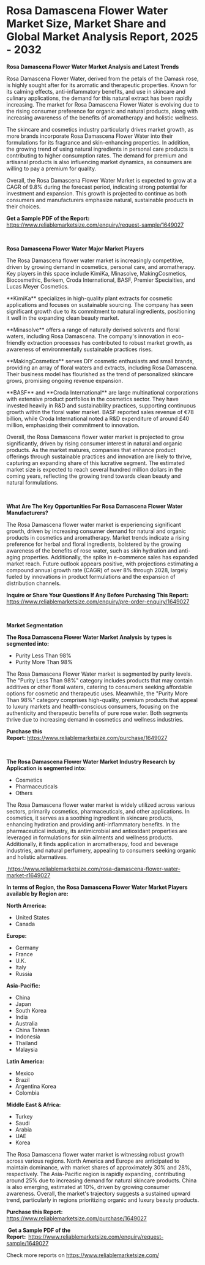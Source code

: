 <p><h1>Rosa Damascena Flower Water Market Size, Market Share and Global Market Analysis Report, 2025 - 2032</h1></p><p><strong>Rosa Damascena Flower Water Market Analysis and Latest Trends</strong></p>
<p><p>Rosa Damascena Flower Water, derived from the petals of the Damask rose, is highly sought after for its aromatic and therapeutic properties. Known for its calming effects, anti-inflammatory benefits, and use in skincare and culinary applications, the demand for this natural extract has been rapidly increasing. The market for Rosa Damascena Flower Water is evolving due to the rising consumer preference for organic and natural products, along with increasing awareness of the benefits of aromatherapy and holistic wellness.</p><p>The skincare and cosmetics industry particularly drives market growth, as more brands incorporate Rosa Damascena Flower Water into their formulations for its fragrance and skin-enhancing properties. In addition, the growing trend of using natural ingredients in personal care products is contributing to higher consumption rates. The demand for premium and artisanal products is also influencing market dynamics, as consumers are willing to pay a premium for quality. </p><p>Overall, the Rosa Damascena Flower Water Market is expected to grow at a CAGR of 9.8% during the forecast period, indicating strong potential for investment and expansion. This growth is projected to continue as both consumers and manufacturers emphasize natural, sustainable products in their choices.</p></p>
<p><strong>Get a Sample PDF of the Report:&nbsp;</strong> <a href="https://www.reliablemarketsize.com/enquiry/request-sample/1649027?utm_campaign=3563&utm_medium=2&utm_source=Github&utm_content=ia&utm_term=01042025&utm_id=rosa-damascena-flower-water">https://www.reliablemarketsize.com/enquiry/request-sample/1649027</a></p>
<p>&nbsp;</p>
<p><strong>Rosa Damascena Flower Water Major Market Players</strong></p>
<p><p>The Rosa Damascena flower water market is increasingly competitive, driven by growing demand in cosmetics, personal care, and aromatherapy. Key players in this space include KimiKa, Minasolve, MakingCosmetics, Biocosmethic, Berkem, Croda International, BASF, Premier Specialties, and Lucas Meyer Cosmetics.</p><p>**KimiKa** specializes in high-quality plant extracts for cosmetic applications and focuses on sustainable sourcing. The company has seen significant growth due to its commitment to natural ingredients, positioning it well in the expanding clean beauty market.</p><p>**Minasolve** offers a range of naturally derived solvents and floral waters, including Rosa Damascena. The company's innovation in eco-friendly extraction processes has contributed to robust market growth, as awareness of environmentally sustainable practices rises.</p><p>**MakingCosmetics** serves DIY cosmetic enthusiasts and small brands, providing an array of floral waters and extracts, including Rosa Damascena. Their business model has flourished as the trend of personalized skincare grows, promising ongoing revenue expansion.</p><p>**BASF** and **Croda International** are large multinational corporations with extensive product portfolios in the cosmetics sector. They have invested heavily in R&D and sustainability practices, supporting continuous growth within the floral water market. BASF reported sales revenue of €78 billion, while Croda International noted a R&D expenditure of around £40 million, emphasizing their commitment to innovation.</p><p>Overall, the Rosa Damascena flower water market is projected to grow significantly, driven by rising consumer interest in natural and organic products. As the market matures, companies that enhance product offerings through sustainable practices and innovation are likely to thrive, capturing an expanding share of this lucrative segment. The estimated market size is expected to reach several hundred million dollars in the coming years, reflecting the growing trend towards clean beauty and natural formulations.</p></p>
<p>&nbsp;</p>
<p><strong>What Are The Key Opportunities For Rosa Damascena Flower Water Manufacturers?</strong></p>
<p><p>The Rosa Damascena flower water market is experiencing significant growth, driven by increasing consumer demand for natural and organic products in cosmetics and aromatherapy. Market trends indicate a rising preference for herbal and floral ingredients, bolstered by the growing awareness of the benefits of rose water, such as skin hydration and anti-aging properties. Additionally, the spike in e-commerce sales has expanded market reach. Future outlook appears positive, with projections estimating a compound annual growth rate (CAGR) of over 8% through 2028, largely fueled by innovations in product formulations and the expansion of distribution channels.</p></p>
<p><strong>Inquire or Share Your Questions If Any Before Purchasing This Report:</strong> <a href="https://www.reliablemarketsize.com/enquiry/pre-order-enquiry/1649027?utm_campaign=3563&utm_medium=2&utm_source=Github&utm_content=ia&utm_term=01042025&utm_id=rosa-damascena-flower-water">https://www.reliablemarketsize.com/enquiry/pre-order-enquiry/1649027</a></p>
<p>&nbsp;</p>
<p><strong>Market Segmentation</strong></p>
<p><strong>The Rosa Damascena Flower Water Market Analysis by types is segmented into:</strong></p>
<p><ul><li>Purity Less Than 98%</li><li>Purity More Than 98%</li></ul></p>
<p><p>The Rosa Damascena Flower Water market is segmented by purity levels. The "Purity Less Than 98%" category includes products that may contain additives or other floral waters, catering to consumers seeking affordable options for cosmetic and therapeutic uses. Meanwhile, the "Purity More Than 98%" category comprises high-quality, premium products that appeal to luxury markets and health-conscious consumers, focusing on the authenticity and therapeutic benefits of pure rose water. Both segments thrive due to increasing demand in cosmetics and wellness industries.</p></p>
<p><strong>Purchase this Report:&nbsp;</strong><a href="https://www.reliablemarketsize.com/purchase/1649027?utm_campaign=3563&utm_medium=2&utm_source=Github&utm_content=ia&utm_term=01042025&utm_id=rosa-damascena-flower-water">https://www.reliablemarketsize.com/purchase/1649027</a></p>
<p>&nbsp;</p>
<p><strong>The Rosa Damascena Flower Water Market Industry Research by Application is segmented into:</strong></p>
<p><ul><li>Cosmetics</li><li>Pharmaceuticals</li><li>Others</li></ul></p>
<p><p>The Rosa Damascena flower water market is widely utilized across various sectors, primarily cosmetics, pharmaceuticals, and other applications. In cosmetics, it serves as a soothing ingredient in skincare products, enhancing hydration and providing anti-inflammatory benefits. In the pharmaceutical industry, its antimicrobial and antioxidant properties are leveraged in formulations for skin ailments and wellness products. Additionally, it finds application in aromatherapy, food and beverage industries, and natural perfumery, appealing to consumers seeking organic and holistic alternatives.</p></p>
<p><a href="https://www.reliablemarketsize.com/rosa-damascena-flower-water-market-r1649027?utm_campaign=3563&utm_medium=2&utm_source=Github&utm_content=ia&utm_term=01042025&utm_id=rosa-damascena-flower-water">&nbsp;https://www.reliablemarketsize.com/rosa-damascena-flower-water-market-r1649027</a></p>
<p><strong>In terms of Region, the Rosa Damascena Flower Water Market Players available by Region are:</strong></p>
<p>
    <p> <strong> North America: </strong>
        <ul>
            <li>United States</li>
            <li>Canada</li>
        </ul>
        </p> 
    <p> <strong> Europe: </strong>
        <ul>
            <li>Germany</li>
            <li>France</li>
            <li>U.K.</li>
            <li>Italy</li>
            <li>Russia</li>
        </ul>
        </p> 
    <p> <strong> Asia-Pacific: </strong>
        <ul>
            <li>China</li>
            <li>Japan</li>
            <li>South Korea</li>
            <li>India</li>
            <li>Australia</li>
            <li>China Taiwan</li>
            <li>Indonesia</li>
            <li>Thailand</li>
            <li>Malaysia</li>
        </ul>
        </p> 
    <p> <strong> Latin America: </strong>
        <ul>
            <li>Mexico</li>
            <li>Brazil</li>
            <li>Argentina Korea</li>
            <li>Colombia</li>
        </ul>
        </p> 
    <p> <strong> Middle East & Africa: </strong>
        <ul>
            <li>Turkey</li>
            <li>Saudi</li>
            <li>Arabia</li>
            <li>UAE</li>
            <li>Korea</li>
        </ul>
    </p>
    </p>
<p><p>The Rosa Damascena flower water market is witnessing robust growth across various regions. North America and Europe are anticipated to maintain dominance, with market shares of approximately 30% and 28%, respectively. The Asia-Pacific region is rapidly expanding, contributing around 25% due to increasing demand for natural skincare products. China is also emerging, estimated at 10%, driven by growing consumer awareness. Overall, the market's trajectory suggests a sustained upward trend, particularly in regions prioritizing organic and luxury beauty products.</p></p>
<p><strong>Purchase this Report: </strong><a href="https://www.reliablemarketsize.com/purchase/1649027?utm_campaign=3563&utm_medium=2&utm_source=Github&utm_content=ia&utm_term=01042025&utm_id=rosa-damascena-flower-water">https://www.reliablemarketsize.com/purchase/1649027</a></p>
<p>&nbsp;<strong>Get a Sample PDF of the Report:&nbsp;&nbsp;</strong><a href="https://www.reliablemarketsize.com/enquiry/request-sample/1649027?utm_campaign=3563&utm_medium=2&utm_source=Github&utm_content=ia&utm_term=01042025&utm_id=rosa-damascena-flower-water">https://www.reliablemarketsize.com/enquiry/request-sample/1649027</a></p>
<p><strong></strong></p>
<p>Check more reports on <a href="https://www.reliablemarketsize.com/?utm_campaign=3563&utm_medium=2&utm_source=Github&utm_content=ia&utm_term=01042025&utm_id=rosa-damascena-flower-water">https://www.reliablemarketsize.com/</a></p>